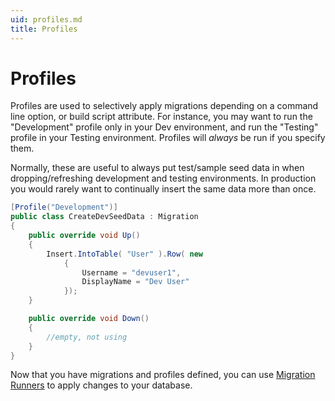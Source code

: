 ```yaml
---
uid: profiles.md
title: Profiles
---
```


# Profiles

Profiles are used to selectively apply migrations depending on a command line option, or build script attribute. For instance, you may want to run the "Development" profile only in your Dev environment, and run the "Testing" profile in your Testing environment. Profiles will *always* be run if you specify them.

Normally, these are useful to always put test/sample seed data in when dropping/refreshing development and testing environments. In production you would rarely want to continually insert the same data more than once.

```cs
[Profile("Development")]
public class CreateDevSeedData : Migration
{
    public override void Up()
    {
        Insert.IntoTable( "User" ).Row( new
            {
                Username = "devuser1",
                DisplayName = "Dev User"
            });
    }

    public override void Down()
    {
        //empty, not using
    }
}
```

Now that you have migrations and profiles defined, you can use [Migration Runners](migration-runners.md)  to apply changes to your database.
